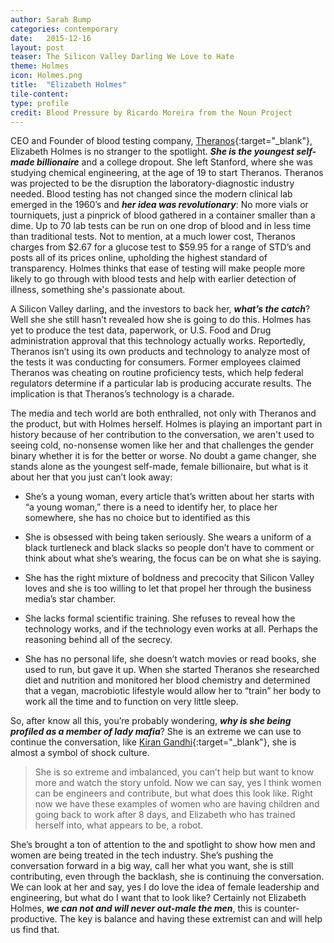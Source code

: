 ```yaml
---
author: Sarah Bump
categories: contemporary
date:   2015-12-16
layout: post
teaser: The Silicon Valley Darling We Love to Hate
theme: Holmes
icon: Holmes.png
title:  "Elizabeth Holmes"
tile-content: 
type: profile
credit: Blood Pressure by Ricardo Moreira from the Noun Project
---
```



CEO and Founder of blood testing company, [Theranos](https://theranos.com/){:target="_blank"}, Elizabeth Holmes is no stranger to the spotlight. **_She is the youngest self-made billionaire_** and a college dropout. She left Stanford, where she was studying chemical engineering, at the age of 19 to start Theranos. Theranos was projected to be the disruption the laboratory-diagnostic industry needed. Blood testing has not changed since the modern clinical lab emerged in the 1960’s and **_her idea was revolutionary_**: No more vials or tourniquets, just a pinprick of blood gathered in a container smaller than a dime. Up to 70 lab tests can be run on one drop of blood and in less time than traditional tests. Not to mention, at a much lower cost, Theranos charges from $2.67 for a glucose test to $59.95 for a range of STD’s and posts all of its prices online, upholding the highest standard of transparency. Holmes thinks that ease of testing will make people more likely to go through with blood tests and help with earlier detection of illness, something she's passionate about.

A Silicon Valley darling, and the investors to back her, **_what’s the catch_**? Well she she still hasn’t revealed how she is going to do this. Holmes has yet to produce the test data, paperwork, or U.S. Food and Drug administration approval that this technology actually works. Reportedly, Theranos isn’t using its own products and technology to analyze most of the tests it was conducting for consumers. Former employees claimed Theranos was cheating on routine proficiency tests, which help federal regulators determine if a particular lab is producing accurate results. The implication is that Theranos’s technology is a charade.


The media and tech world are both enthralled, not only with Theranos and the product, but with Holmes herself. Holmes is playing an important part in history because of her contribution to the conversation, we aren't used to seeing cold, no-nonsense women like her and that challenges the gender binary whether it is for the better or worse. No doubt a game changer, she stands alone as the youngest self-made, female billionaire, but what is it about her that you just can’t look away:

* She’s a young woman, every article that’s written about her starts with “a young woman,” there is a need to identify her, to place her somewhere, she has no choice but to identified as this

* She is obsessed with being taken seriously. She wears a uniform of a black turtleneck and black slacks so people don’t have to comment or think about what she’s wearing, the focus can be on what she is saying.

* She has the right mixture of boldness and precocity that Silicon Valley loves and she is too willing to let that propel her through the business media’s star chamber.

* She lacks formal scientific training. She refuses to reveal how the technology works, and if the technology even works at all. Perhaps the reasoning behind all of the secrecy.

* She has no personal life, she doesn’t watch movies or read books, she used to run, but gave it up. When she started Theranos she researched diet and nutrition and monitored her blood chemistry and determined that a vegan, macrobiotic lifestyle would allow her to “train” her body to work all the time and to function on very little sleep.  

So, after know all this, you’re probably wondering, **_why is she being profiled as a member of lady mafia_**? She is an extreme we can use to continue the conversation, like [Kiran Gandhi](http://ladymafia.rocks/contemporary/Kiran/){:target="_blank"}, she is almost a symbol of shock culture.

> She is so extreme and imbalanced, you can’t help but want to know more and watch the story unfold. Now we can say, yes I think women can be engineers and contribute, but what does this look like. Right now we have these examples of women who are having children and going back to work after 8 days, and Elizabeth who has trained herself into, what appears to be, a robot.

She’s brought a ton of attention to the and spotlight to show how men and women are being treated in the tech industry. She’s pushing the conversation forward in a big way, call her what you want, she is still contributing, even through the backlash, she is continuing the conversation. We can look at her and say, yes I do love the idea of female leadership and engineering, but what do I want that to look like? Certainly not Elizabeth Holmes, **_we can not and will never out-male the men_**, this is counter-productive. The key is balance and having these extremist can and will help us find that.
